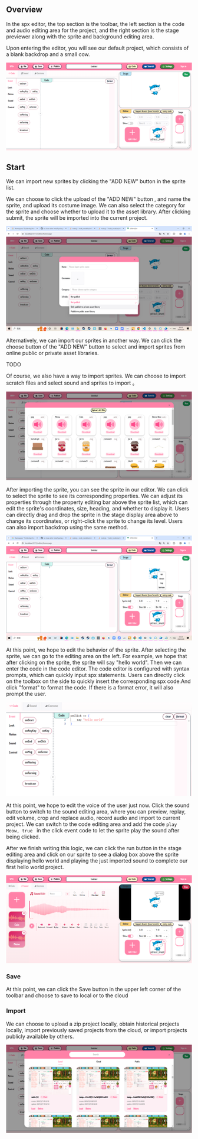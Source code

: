 ## Overview

In the spx editor, the top section is the toolbar, the left section is the code and audio editing area for the project, and the right section is the stage previewer along with the sprite and background editing area.

Upon entering the editor, you will see our default project, which consists of a blank backdrop and a small cow.

![](static/overview.png)

## Start

We can import new sprites by clicking the "ADD NEW" button in the sprite list.

We can choose to click the upload of the "ADD NEW" button , and name the sprite, and upload its costume image. We can also select the  category for the sprite and choose whether to upload it to the asset library. After clicking submit, the sprite will be imported into the current project.

![](static/upload-sprite.png)

Alternatively, we can import our sprites in another way. We can click the choose button of the "ADD NEW" button to select and import sprites from online public or private asset libraries.

TODO

Of course, we also have a way to import sprites. We can choose to import scratch files and select sound and sprites to import 。

![](static/scrach-file.png)

After importing the sprite, you can see the sprite in our editor. We can click to select the sprite to see its corresponding properties. We can adjust its properties through the property editing bar above the sprite list, which can edit the sprite's coordinates, size, heading, and whether to display it. Users can directly drag and drop the sprite in the stage display area above to change its coordinates, or right-click the sprite to change its level. Users can also import backdrop using the same method.

![](static/stageviewer.png)

At this point, we hope to edit the behavior of the sprite. After selecting the sprite, we can go to the editing area on the left. For example, we hope that after clicking on the sprite, the sprite will say "hello world". Then we can enter the  code in the code editor. The code editor is configured with syntax prompts, which can quickly input spx statements. Users can directly click on the toolbox on the side to quickly insert the corresponding spx code.And click "format" to format the code. If there is a format error, it will also prompt the user.

![](static/code-editor.png)

At this point, we hope to edit the voice of the user just now. Click the sound button to switch to the sound editing area, where you can preview, replay, edit volume, crop and replace audio, record audio and import to current project. We can switch to the code editing area and add the code `play Meow, true ` in the click event code to let the sprite play the sound after being clicked.

After we finish writing this logic, we can click the run button in the stage editing area and click on our sprite to see a dialog box above the sprite displaying hello world and playing the just imported sound to complete our first hello world project.

![](static/sound.png)

### Save

At this point, we can click the Save button in the upper left corner of the toolbar and choose to save to local or to the cloud

### Import

We can choose to upload a zip project locally, obtain historical projects locally, import previously saved projects from the cloud, or import projects publicly available by others.

![](static/project-list.png)
